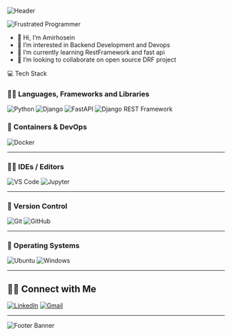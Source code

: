 ![Header](https://camo.githubusercontent.com/5ee0a346122b8ee6fe38ee64eeb634f277ba7de81b485ed5cb971c61138902c8/68747470733a2f2f63617073756c652d72656e6465722e76657263656c2e6170702f6170693f747970653d776176696e6726636f6c6f723d6772616469656e74266865696768743d39302673656374696f6e3d686561646572)

![Frustrated Programmer](https://undo.io/media/uploads/files/Frustrated_programmer_qeR3D5O.gif)




- 👋 Hi, I’m Amirhosein
- 👀 I’m interested in Backend Development and Devops
- 🌱 I’m currently learning RestFramework and fast api
- 💞️ I’m looking to collaborate on open source DRF project


💻 Tech Stack
### 👨‍💻 Languages, Frameworks and Libraries  
![Python](https://img.shields.io/badge/Python-3776AB?style=for-the-badge&logo=python&logoColor=white)
![Django](https://img.shields.io/badge/Django-092E20?style=for-the-badge&logo=django&logoColor=white)
![FastAPI](https://img.shields.io/badge/FastAPI-005571?style=for-the-badge&logo=fastapi&logoColor=white)
![Django REST Framework](https://img.shields.io/badge/DRF-ff1709?style=for-the-badge&logo=django&logoColor=white)



### 🐳 Containers & DevOps  
![Docker](https://img.shields.io/badge/Docker-2496ED?style=for-the-badge&logo=docker&logoColor=white)

---

### 👨‍🔧 IDEs / Editors  
![VS Code](https://img.shields.io/badge/VS_Code-007ACC?style=for-the-badge&logo=visual-studio-code&logoColor=white)
![Jupyter](https://img.shields.io/badge/Jupyter-F37626?style=for-the-badge&logo=jupyter&logoColor=white)

---

### 🔧 Version Control  
![Git](https://img.shields.io/badge/Git-F05032?style=for-the-badge&logo=git&logoColor=white)
![GitHub](https://img.shields.io/badge/GitHub-181717?style=for-the-badge&logo=github&logoColor=white)

---

### 🐧 Operating Systems  
![Ubuntu](https://img.shields.io/badge/Ubuntu-E95420?style=for-the-badge&logo=ubuntu&logoColor=white)
![Windows](https://img.shields.io/badge/Windows-0078D6?style=for-the-badge&logo=windows&logoColor=white)

---

## 🤝🏻 Connect with Me

[![LinkedIn](https://img.shields.io/badge/LinkedIn-blue?style=for-the-badge&logo=linkedin&logoColor=white)](https://linkedin.com/in/amirykta2002)
[![Gmail](https://img.shields.io/badge/Email-D14836?style=for-the-badge&logo=gmail&logoColor=white)](mailto:amirhosein.hydri1381@email.com)

---

<!-- Footer GIF -->
![Footer Banner](https://camo.githubusercontent.com/f80fa9ea36938f6ad3c7682d4ade383aa16949bc7a294c64713549a3977d1c24/68747470733a2f2f63617073756c652d72656e6465722e76657263656c2e6170702f6170693f747970653d776176696e6726636f6c6f723d6772616469656e74266865696768743d39302673656374696f6e3d666f6f746572)
